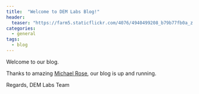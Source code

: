 ```yaml
---
title:  "Welcome to DEM Labs Blog!"
header:
  teaser: "https://farm5.staticflickr.com/4076/4940499208_b79b77fb0a_z.jpg"
categories: 
  - general
tags:
  - blog
---
```


Welcome to our blog.

Thanks to amazing [Michael Rose](https://github.com/mmistakes/), our blog is up and running.

Regards,
DEM Labs Team
